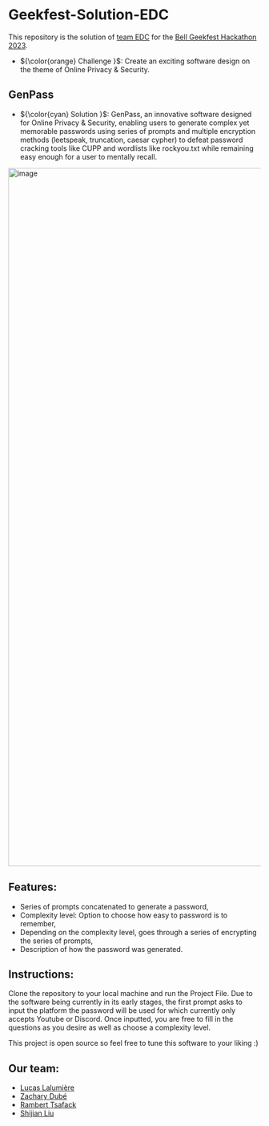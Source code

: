 # Geekfest-Solution-EDC
This repository is the solution of <ins>team EDC</ins> for the [Bell Geekfest Hackathon 2023](https://challenges.hackworks.com/event/bell-geekfest-hackathon-2023-quebec).


- ${\color{orange}   Challenge    }$: Create an exciting software design on the theme of Online Privacy & Security.


## GenPass
- ${\color{cyan}   Solution    }$: GenPass, an innovative software designed for Online Privacy & Security, enabling users to generate complex yet memorable passwords using series of prompts and multiple  encryption methods (leetspeak, truncation, caesar cypher) to defeat password cracking tools like CUPP and wordlists like rockyou.txt while remaining easy enough for a user to mentally recall.

<img width="1393" alt="image" src="https://github.com/Shlucus/Geekfest-Solution-EDC/assets/111912000/809d7214-607e-41e6-b942-043123bd44e6">

## Features:

- Series of prompts concatenated to generate a password,
- Complexity level: Option to choose how easy to password is to remember,
- Depending on the complexity level, goes through a series of encrypting the series of prompts,
- Description of how the password was generated.

## Instructions:

Clone the repository to your local machine and run the Project File. Due to the software being currently in its early stages, the first prompt asks to input the platform 
the password will be used for which currently only accepts Youtube or Discord. Once inputted, you are free to fill in the questions as you desire as well as choose a complexity level.

This project is open source so feel free to tune this software to your liking :)


## Our team: 
- [Lucas Lalumière](https://github.com/Shlucus)
- [Zachary Dubé](https://github.com/CompSciZach)
- [Rambert Tsafack](https://github.com/rambertheone)
- [Shijian Liu](https://github.com/NaBrHCl)

